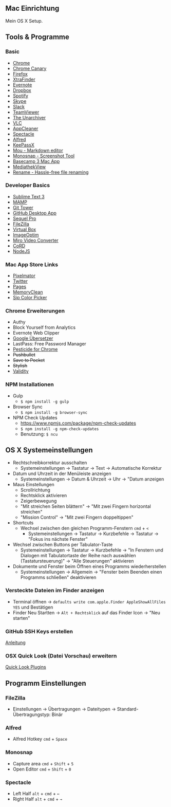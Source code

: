 Mac Einrichtung
---

Mein OS X Setup.


## Tools & Programme


### Basic

* [Chrome](https://www.google.de/chrome/browser/desktop/index.html)
* [Chrome Canary](https://www.google.de/chrome/browser/canary.html)
* [Firefox](https://www.mozilla.org/de/firefox/new/)
* [XtraFinder](https://www.trankynam.com/xtrafinder/downloads/XtraFinder.dmg)
* [Evernote](https://evernote.com/intl/de/download/?offer=www_menu)
* [Dropbox](https://www.dropbox.com/downloading?src=index)
* [Spotify](https://www.spotify.com/de/download/mac/)
* [Skype](http://www.skype.com/de/download-skype/skype-for-mac/)
* [Slack](https://slack.com/ssb/download-osx)
* [TeamViewer](https://www.teamviewer.com/de/download/mac.aspx)
* [The Unarchiver](http://unarchiver.c3.cx/unarchiver)
* [VLC](http://www.vlc.de/vlc_download_mac_os_x.php)
* [AppCleaner](http://www.freemacsoft.net/appcleaner/)
* [Spectacle](https://www.spectacleapp.com/)
* [Alfred](https://www.alfredapp.com/)
* [KeePassX](https://www.keepassx.org/downloads/)
* [Mou - Markdown editor](http://25.io/mou/)
* [Monosnap - Screenshot Tool](http://monosnap.com/welcome)
* [Basecamp 3 Mac App](https://basecamp.com/help/3/guides/apps)
* [MediathekView](https://sourceforge.net/projects/zdfmediathk/)
* [Rename - Hassle-free file renaming](http://de.download.cnet.com/Rename/3000-2248_4-75157367.html)


### Developer Basics

* [Sublime Text 3](http://www.sublimetext.com/3)
* [MAMP](https://www.mamp.info/de/downloads/)
* [Git Tower](http://www.git-tower.com/download)
* [GitHub Desktop App](https://desktop.github.com/)
* [Sequel Pro](http://www.sequelpro.com/download)
* [FileZilla](https://filezilla-project.org/download.php?type=client)
* [Virtual Box](https://www.virtualbox.org/wiki/Downloads)
* [ImageOptim](https://imageoptim.com/)
* [Miro Video Converter](http://www.mirovideoconverter.com/)
* [CoRD](http://cord.sourceforge.net/)
* [NodeJS](https://nodejs.org/en/download/)


### Mac App Store Links

* [Pixelmator](https://itunes.apple.com/de/app/pixelmator/id407963104)
* [Twitter](https://itunes.apple.com/us/app/twitter/id409789998)
* [Pages](https://itunes.apple.com/de/app/pages/id409201541)
* [MemoryClean](https://itunes.apple.com/de/app/memory-clean-monitor-free/id451444120)
* [Sip Color Picker](https://itunes.apple.com/de/app/sip/id507257563)


### Chrome Erweiterungen

* Authy
* Block Yourself from Analytics
* Evernote Web Clipper
* [Google Übersetzer](https://chrome.google.com/webstore/detail/google-translate/aapbdbdomjkkjkaonfhkkikfgjllcleb)
* LastPass: Free Password Manager
* [Pesticide for Chrome](https://chrome.google.com/webstore/detail/pesticide-for-chrome/bblbgcheenepgnnajgfpiicnbbdmmooh)
* ~~Pushbullet~~
* ~~Save to Pocket~~
* ~~Stylish~~
* [Validity](https://chrome.google.com/webstore/detail/validity/bbicmjjbohdfglopkidebfccilipgeif)


### NPM Installationen

* Gulp
  * `$ npm install -g gulp`
* Browser Sync
  * `$ npm install -g browser-sync`
* NPM Check Updates
  * https://www.npmjs.com/package/npm-check-updates 
  * `$ npm install -g npm-check-updates`
  * Benutzung: `$ ncu`



## OS X Systemeinstellungen

* Rechtschreibkorrektur ausschalten
  * Systemeinstellungen → Tastatur → Text → Automatische Korrektur
* Datum und Uhrzeit in der Menüleiste anzeigen
  * Systemeinstellungen → Datum & Uhrzeit → Uhr → "Datum anzeigen
* Maus Einstellungen
  * Scrollrichtung
  * Rechtsklick aktivieren
  * Zeigerbewegung
  * "Mit streichen Seiten blättern" → "Mit zwei Fingern horizontal streichen"
  * "Mission Control" → "Mit zwei Fingern doppeltippen"
* Shortcuts
  * Wechsel zwischen den gleichen Programm-Fenstern `cmd` + `<`
    * Systemeinstellungen → Tastatur → Kurzbefehle → Tastatur → "Fokus ins nächste Fenster"
* Wechsel zwischen Buttons per Tabulator-Taste
  * Systemeinstellungen → Tastatur → Kurzbefehle → "In Fenstern und Dialogen mit Tabulatortaste der Reihe nach auswählen (Tastatursteuerung)" → "Alle Steuerungen" aktivieren
* Dokumente und Fenster beim Öffnen eines Programms wiederherstellen
  * Systemeinstellungen → Allgemein → "Fenster beim Beenden einen Programms schließen" deaktivieren

### Versteckte Dateien im Finder anzeigen
* Terminal öffnen → `defaults write com.apple.Finder AppleShowAllFiles YES` und Bestätigen
* Finder Neu Startten → `Alt + Rechtsklick` auf das Finder Icon → "Neu starten"


### GitHub SSH Keys erstellen
[Anleitung](https://help.github.com/articles/generating-ssh-keys/)


### OSX Quick Look (Datei Vorschau) erweitern
[Quick Look Plugins](https://github.com/sindresorhus/quick-look-plugins)


## Programm Einstellungen

### FileZilla
* Einstellungen → Übertragungen → Dateitypen → Standard-Übertragungstyp: Binär

### Alfred
* Alfred Hotkey `cmd` + `Space`

### Monosnap
* Capture area `cmd` + `Shift` + `5`
* Open Editor `cmd` + `Shift` + `0`

### Spectacle
* Left Half `alt` + `cmd` + `←`
* Right Half `alt` + `cmd` + `→`
